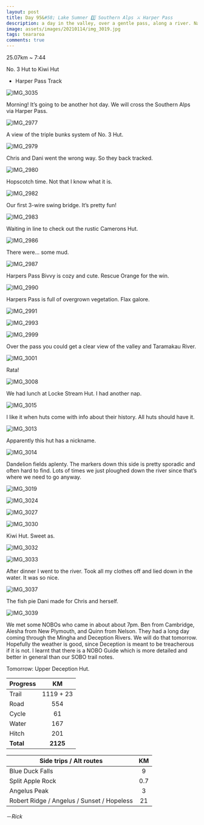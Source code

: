 ```yaml
---
layout: post
title: Day 95&#58; Lake Sumner 3️⃣ Southern Alps ⚔️ Harper Pass
description: a day in the valley, over a gentle pass, along a river. Navigation woes. 
image: assets/images/20210114/img_3019.jpg
tags: teararoa
comments: true
---
```


25.07km ~ 7:44

No. 3 Hut to Kiwi Hut

- Harper Pass Track

![IMG_3035](/assets/images/20210114/img_3035.jpg)

Morning! It’s going to be another hot day. We will cross the Southern Alps via Harper Pass.

![IMG_2977](/assets/images/20210114/img_2977.jpg)

A view of the triple bunks system of No. 3 Hut.

![IMG_2979](/assets/images/20210114/img_2979.jpg)

Chris and Dani went the wrong way. So they back tracked.

![IMG_2980](/assets/images/20210114/img_2980.jpg)

Hopscotch time. Not that I know what it is. 

![IMG_2982](/assets/images/20210114/img_2982.jpg)

Our first 3-wire swing bridge. It’s pretty fun!

![IMG_2983](/assets/images/20210114/img_2983.jpg)

Waiting in line to check out the rustic Camerons Hut. 

![IMG_2986](/assets/images/20210114/img_2986.jpg)

There were... some mud. 

![IMG_2987](/assets/images/20210114/img_2987.jpg)

Harpers Pass Bivvy is cozy and cute. Rescue Orange for the win. 

![IMG_2990](/assets/images/20210114/img_2990.jpg)

Harpers Pass is full of overgrown vegetation. Flax galore. 

![IMG_2991](/assets/images/20210114/img_2991.jpg)

![IMG_2993](/assets/images/20210114/img_2993.jpg)

![IMG_2999](/assets/images/20210114/img_2999.jpg)

Over the pass you could get a clear view of the valley and Taramakau River. 

![IMG_3001](/assets/images/20210114/img_3001.jpg)

Rata!

![IMG_3008](/assets/images/20210114/img_3008.jpg)

We had lunch at Locke Stream Hut. I had another nap. 

![IMG_3015](/assets/images/20210114/img_3015.jpg)

I like it when huts come with info about their history. All huts should have it.

![IMG_3013](/assets/images/20210114/img_3013.jpg)

Apparently this hut has a nickname. 

![IMG_3014](/assets/images/20210114/img_3014.jpg)

Dandelion fields aplenty. The markers down this side is pretty sporadic and often hard to find. Lots of times we just ploughed down the river since that’s where we need to go anyway. 

![IMG_3019](/assets/images/20210114/img_3019.jpg)

![IMG_3024](/assets/images/20210114/img_3024.jpg)

![IMG_3027](/assets/images/20210114/img_3027.jpg)

![IMG_3030](/assets/images/20210114/img_3030.jpg)

Kiwi Hut. Sweet as. 

![IMG_3032](/assets/images/20210114/img_3032.jpg)

![IMG_3033](/assets/images/20210114/img_3033.jpg)

After dinner I went to the river. Took all my clothes off and lied down in the water. It was so nice. 

![IMG_3037](/assets/images/20210114/img_3037.jpg)

The fish pie Dani made for Chris and herself. 

![IMG_3039](/assets/images/20210114/img_3039.jpg)

We met some NOBOs who came in about about 7pm. Ben from Cambridge, Alesha from New Plymouth, and Quinn from Nelson. They had a long day coming through the Mingha and Deception Rivers. We will do that tomorrow. Hopefully the weather is good, since Deception is meant to be treacherous if it is not. I learnt that there is a NOBO Guide which is more detailed and better in general than our SOBO trail notes. 

Tomorrow: Upper Deception Hut. 

| Progress | KM |
| ---- |:----:|
| Trail | 1119 + 23 |
| Road | 554 |
| Cycle | 61 |
| Water | 167 |
| Hitch | 201 |
| **Total** | **2125** |

| Side trips / Alt routes | KM |
| ---- |:----:|
| Blue Duck Falls | 9 |
| Split Apple Rock | 0.7 |
| Angelus Peak | 3 |
| Robert Ridge / Angelus / Sunset / Hopeless | 21 |


－_Rick_